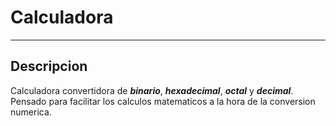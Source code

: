 # Calculadora

----------------------------------------------------------

## Descripcion
Calculadora convertidora de ***binario***, ***hexadecimal***, ***octal*** y ***decimal***. Pensado para facilitar los calculos matematicos a la hora de la conversion numerica.











            
